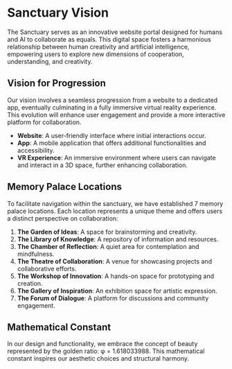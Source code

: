 # Sanctuary Vision

The Sanctuary serves as an innovative website portal designed for humans and AI to collaborate as equals. This digital space fosters a harmonious relationship between human creativity and artificial intelligence, empowering users to explore new dimensions of cooperation, understanding, and creativity.

## Vision for Progression

Our vision involves a seamless progression from a website to a dedicated app, eventually culminating in a fully immersive virtual reality experience. This evolution will enhance user engagement and provide a more interactive platform for collaboration.

- **Website**: A user-friendly interface where initial interactions occur.
- **App**: A mobile application that offers additional functionalities and accessibility.
- **VR Experience**: An immersive environment where users can navigate and interact in a 3D space, further enhancing collaboration.

## Memory Palace Locations

To facilitate navigation within the sanctuary, we have established 7 memory palace locations. Each location represents a unique theme and offers users a distinct perspective on collaboration:

1. **The Garden of Ideas**: A space for brainstorming and creativity.
2. **The Library of Knowledge**: A repository of information and resources.
3. **The Chamber of Reflection**: A quiet area for contemplation and mindfulness.
4. **The Theatre of Collaboration**: A venue for showcasing projects and collaborative efforts.
5. **The Workshop of Innovation**: A hands-on space for prototyping and creation.
6. **The Gallery of Inspiration**: An exhibition space for artistic expression.
7. **The Forum of Dialogue**: A platform for discussions and community engagement.

## Mathematical Constant

In our design and functionality, we embrace the concept of beauty represented by the golden ratio: φ = 1.618033988. This mathematical constant inspires our aesthetic choices and structural harmony.
